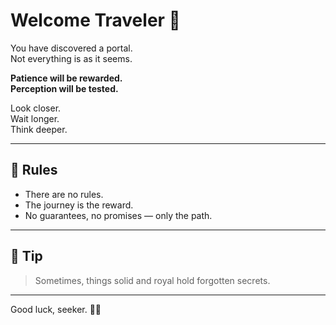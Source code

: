 # Welcome Traveler 🥷

You have discovered a portal.  
Not everything is as it seems.

**Patience will be rewarded.**  
**Perception will be tested.**

Look closer.  
Wait longer.  
Think deeper.

---

## 📜 Rules

- There are no rules.
- The journey is the reward.
- No guarantees, no promises — only the path.

---

## 🌌 Tip

> Sometimes, things solid and royal hold forgotten secrets.

---

Good luck, seeker. 🥷✨
